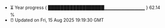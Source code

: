 - ⏳ Year progress { ██████████████████▁▁▁▁▁▁▁▁▁▁▁▁ } 62.14 %
- ⏰ Updated on Fri, 15 Aug 2025 19:19:30 GMT

